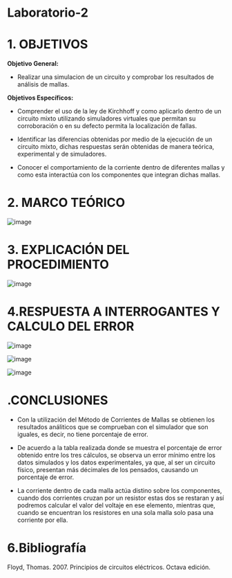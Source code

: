 # Laboratorio-2

# 1. OBJETIVOS

**Objetivo General:**

* Realizar una simulacion de un circuito y comprobar los resultados de análisis de mallas.

**Objetivos Específicos:**

* Comprender el uso de la ley de Kirchhoff y como aplicarlo dentro de un circuito mixto utilizando simuladores virtuales que permitan su corroboración o en su defecto permita la localización de fallas.

* Identificar las diferencias obtenidas por medio de la ejecución de un circuito mixto, dichas respuestas serán obtenidas de manera teórica, experimental y de simuladores.

* Conocer el comportamiento de la corriente dentro de diferentes mallas y como esta interactúa con los componentes que integran dichas mallas.

# 2. MARCO TEÓRICO

![image](https://user-images.githubusercontent.com/105617383/172276472-dfbc40c3-2c05-40a9-a893-73f78daa0b8a.png)

# 3. EXPLICACIÓN DEL PROCEDIMIENTO

![image](https://user-images.githubusercontent.com/105617383/172277057-8a271d54-8e37-4a1d-8e91-f65f7fffc9f3.png)

# 4.RESPUESTA A INTERROGANTES Y CALCULO DEL ERROR


![image](https://user-images.githubusercontent.com/105671763/172297228-f825e41a-f256-4322-ad02-be6640072d3c.png)

![image](https://user-images.githubusercontent.com/105671763/172297256-05e6ebde-3f7d-4d2c-9960-4f93b2238bb4.png)

![image](https://user-images.githubusercontent.com/105671763/172297407-12589682-0ec4-41a3-a699-9d04423abe5f.png)



# .CONCLUSIONES

* Con la utilización del Método de Corrientes de Mallas se obtienen los resultados análiticos que se comprueban con el simulador que son iguales, es decir, no tiene porcentaje de error.

* De acuerdo a la tabla realizada donde se muestra el porcentaje de error obtenido entre los tres cálculos, se observa un error mínimo entre los datos simulados y los datos experimentales, ya que, al ser un circuito físico, presentan más décimales de los pensados, causando un porcentaje de error.

* La corriente dentro de cada malla actúa distino sobre los componentes, cuando dos corrientes cruzan por un resistor estas dos se restaran y así podremos calcular el valor del voltaje en ese elemento, mientras que, cuando se encuentran los resistores en una sola malla solo pasa una corriente por ella.

# 6.Bibliografía

Floyd, Thomas. 2007. Principios de circuitos eléctricos. Octava edición.
